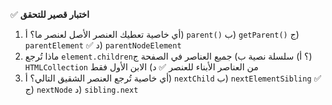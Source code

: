 ✅ **اختبار قصير للتحقق**
1.	أي خاصية تعطيك العنصر الأصل لعنصر ما؟
    أ) `parent()`
    ب) `getParent()`
    ج) `parentElement` ✅
    د) `parentNodeElement`
2.	ماذا تُرجع `element.children`؟
    أ) سلسلة نصية
    ب) جميع العناصر في الصفحة
    ج) `HTMLCollection` من العناصر الأبناء للعنصر ✅
    د) الابن الأول فقط
3.	أي خاصية تُرجع العنصر الشقيق التالي؟
    أ) `nextChild`
    ب) `nextElementSibling` ✅
    ج) `nextNode`
    د) `sibling.next`
